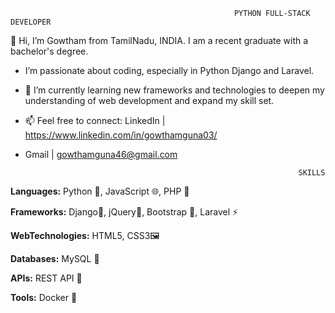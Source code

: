                                                       PYTHON FULL-STACK DEVELOPER
                                                             
👋 Hi, I’m Gowtham from TamilNadu, INDIA. I am a recent graduate with a bachelor's degree.

- I’m passionate about coding, especially in Python Django and Laravel.
  
- 🌱 I’m currently learning new frameworks and technologies to deepen my understanding of web development and expand my skill set.

- 📫 Feel free to connect: LinkedIn | https://www.linkedin.com/in/gowthamguna03/
- Gmail | gowthamguna46@gmail.com 



                                                                   SKILLS


**Languages:** Python 🐍, JavaScript 🌐, PHP 🐘

**Frameworks:** Django🚀, jQuery📜, Bootstrap 🎨, Laravel ⚡

**WebTechnologies:** HTML5, CSS3🖼

**Databases:** MySQL 💾

**APIs:** REST API 🔗

**Tools:** Docker 🐳

